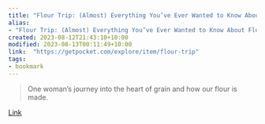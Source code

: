```yaml
---
title: "Flour Trip: (Almost) Everything You’ve Ever Wanted to Know About Flour"
alias:
- "Flour Trip: (Almost) Everything You’ve Ever Wanted to Know About Flour"
created: 2023-08-12T21:43:10+10:00
modified: 2023-08-13T00:11:49+10:00
link:  "https://getpocket.com/explore/item/flour-trip"
tags:
- bookmark
---
```


> One woman’s journey into the heart of grain and how our flour is made.

[Link](https://getpocket.com/explore/item/flour-trip)